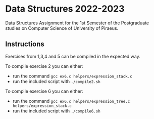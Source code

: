 # Data Structures 2022-2023

Data Structures Assignment for the 1st Semester of the Postgraduate studies on Computer Science of University of Piraeus.

## Instructions

Exercises from 1,3,4 and 5 can be compiled in the expected way.

To compile exercise 2 you can either:

- run the command `gcc ex6.c helpers/expression_stack.c`
- run the included script with `./compile2.sh`

To compile exercise 6 you can either:

- run the command `gcc ex6.c helpers/expression_tree.c helpers/expression_stack.c`
- run the included script with `./compile6.sh`
